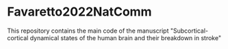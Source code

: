 # Favaretto2022NatComm
This repository contains the main code of the manuscript "Subcortical-cortical dynamical states of the human brain and their breakdown in stroke"
